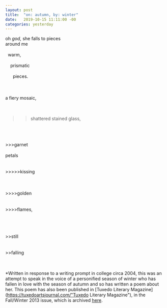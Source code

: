 ```yaml
---
layout: post
title:  "on: autumn, by: winter"
date:   2019-10-15 11:11:00 -00
categories: yesterday
---
```

oh *god,* she falls to pieces <br/>
around me <!--more--> 
<br/>
<br/>
&nbsp; warm, 
<br/>
<br/>
&nbsp; &nbsp; prismatic 
<br/>
<br/>
&nbsp; &nbsp; &nbsp; pieces.
<br/>
<br/>
<br/>      
a fiery mosaic,
<br/>
<br/>
<br/>
>>shattered stained glass,
<br/>
<br/>
<br/>
>>>garnet
<br/>
<br/>
petals
<br/>
<br/>
<br/>
>>>>>kissing
<br/>
<br/>
<br/>
<br/>
>>>>golden
<br/>
<br/>
<br/>
>>>>flames,
<br/>
<br/>
<br/>
<br/>
<br/>
>>still
<br/>
<br/>
<br/>
>>falling
<br/>
<br/>
<br/>

*Written in response to a writing prompt in college circa 2004, this was an attempt to speak in the voice of a personified season of winter who has fallen in love with the season of autumn and so has written a poem about her. This poem has also been published in [Tuxedo Literary Magazine](https://tuxedoartsjournal.com/"Tuxedo Literary Magazine"), in the Fall/Winter 2013 issue, which is archived [here](https://scholar.dominican.edu/tuxedolit/vol2013/iss2/).




